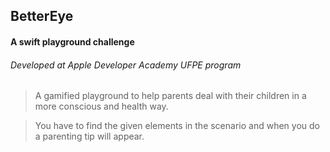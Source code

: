 ## BetterEye
#### A swift playground challenge
###### Developed at Apple Developer Academy UFPE program

> A gamified playground to help parents deal with their children in a more conscious and health way.

> You have to find the given elements in the scenario and when you do a parenting tip will appear.
